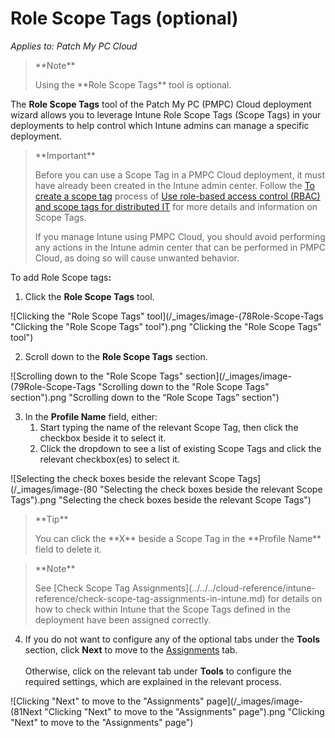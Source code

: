 # Role Scope Tags (optional)

_Applies to: Patch My PC Cloud_

<blockquote class="wp-block-quote">
<p>**Note**</p>
<p>Using the **Role Scope Tags** tool is optional.</p>
</blockquote>

The **Role Scope Tags** tool of the Patch My PC (PMPC) Cloud deployment wizard allows you to leverage Intune Role Scope Tags (Scope Tags) in your deployments to help control which Intune admins can manage a specific deployment.

<blockquote class="wp-block-quote">
<p>**Important**</p>
<p>Before you can use a Scope Tag in a PMPC Cloud deployment, it must have already been created in the Intune admin center. Follow the <a href="https://learn.microsoft.com/en-us/mem/intune/fundamentals/scope-tags#to-create-a-scope-tag">To create a scope tag</a> process of <a href="https://learn.microsoft.com/en-us/mem/intune/fundamentals/scope-tags">Use role-based access control (RBAC) and scope tags for distributed IT</a> for more details and information on Scope Tags.</p>
<p>If you manage Intune using PMPC Cloud, you should avoid performing any actions in the Intune admin center that can be performed in PMPC Cloud, as doing so will cause unwanted behavior.</p>
</blockquote>

To add Role Scope tag&#x73;**:**

1. Click the **Role Scope Tags** tool.

![Clicking the "Role Scope Tags" tool](/_images/image-(78Role-Scope-Tags "Clicking the \"Role Scope Tags\" tool").png "Clicking the &#x22;Role Scope Tags&#x22; tool")

2. Scroll down to the **Role Scope Tags** section.

![Scrolling down to the "Role Scope Tags" section](/_images/image-(79Role-Scope-Tags "Scrolling down to the \"Role Scope Tags\" section").png "Scrolling down to the “Role Scope Tags” section")

3. In the **Profile Name** field, either:
   1. Start typing the name of the relevant Scope Tag, then click the checkbox beside it to select it.
   2. Click the dropdown to see a list of existing Scope Tags and click the relevant checkbox(es) to select it.

![Selecting the check boxes beside the relevant Scope Tags](/_images/image-(80 "Selecting the check boxes beside the relevant Scope Tags").png "Selecting the check boxes beside the relevant Scope Tags")

<blockquote class="wp-block-quote">
<p>**Tip**</p>
<p>You can click the **X** beside a Scope Tag in the **Profile Name** field to delete it.</p>
</blockquote>

<blockquote class="wp-block-quote">
<p>**Note**</p>
<p>See [Check Scope Tag Assignments](../../../cloud-reference/intune-reference/check-scope-tag-assignments-in-intune.md) for details on how to check within Intune that the Scope Tags defined in the deployment have been assigned correctly.</p>
</blockquote>

4. If you do not want to configure any of the optional tabs under the **Tools** section, click **Next** to move to the [Assignments](../cloud-assignments-deployment-tab.md) tab.\
   \
   Otherwise, click on the relevant tab under **Tools** to configure the required settings, which are explained in the relevant process.

![Clicking "Next" to move to the "Assignments" page](/_images/image-(81Next "Clicking \"Next\" to move to the \"Assignments\" page").png "Clicking &#x22;Next&#x22; to move to the &#x22;Assignments&#x22; page")